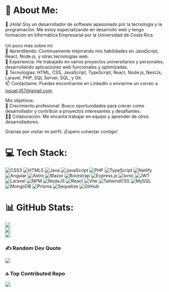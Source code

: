 # 💫 About Me:
👋 ¡Hola! Soy un desarrollador de software apasionado por la tecnología y la programación. Me estoy especializando en desarrollo web y tengo formación en Informática Empresarial por la Universidad de Costa Rica.<br><br>
Un poco más sobre mí:<br>
🌱 Aprendiendo: Continuamente mejorando mis habilidades en JavaScript, React, Node.js, y otras tecnologías web.<br>
💼 Experiencia: He trabajado en varios proyectos universitarios y personales, desarrollando aplicaciones web funcionales y optimizadas.<br>
🔧 Tecnologías: HTML, CSS, JavaScript, TypeScript, React, Node.js, NestJs, Laravel, PHP, SQL Server, SQL, y Git.<br>
📫 Contáctame: Puedes encontrarme en LinkedIn o enviarme un correo a josuel.jl57@gmail.com.<br>

Mis objetivos:<br>
🚀 Crecimiento profesional: Busco oportunidades para crecer como desarrollador y contribuir a proyectos interesantes y desafiantes.<br>
👨‍💻 Colaboración: Me encanta trabajar en equipo y aprender de otros desarrolladores.<br>

Gracias por visitar mi perfil. ¡Espero conectar contigo!

# 💻 Tech Stack:
![CSS3](https://img.shields.io/badge/css3-%231572B6.svg?style=flat-square&logo=css3&logoColor=white) ![HTML5](https://img.shields.io/badge/html5-%23E34F26.svg?style=flat-square&logo=html5&logoColor=white) ![Java](https://img.shields.io/badge/java-%23ED8B00.svg?style=flat-square&logo=openjdk&logoColor=white) ![JavaScript](https://img.shields.io/badge/javascript-%23323330.svg?style=flat-square&logo=javascript&logoColor=%23F7DF1E) ![PHP](https://img.shields.io/badge/php-%23777BB4.svg?style=flat-square&logo=php&logoColor=white) ![TypeScript](https://img.shields.io/badge/typescript-%23007ACC.svg?style=flat-square&logo=typescript&logoColor=white) ![Netlify](https://img.shields.io/badge/netlify-%23000000.svg?style=flat-square&logo=netlify&logoColor=#00C7B7) ![Angular](https://img.shields.io/badge/angular-%23DD0031.svg?style=flat-square&logo=angular&logoColor=white) ![Astro](https://img.shields.io/badge/astro-%232C2052.svg?style=flat-square&logo=astro&logoColor=white) ![Blazor](https://img.shields.io/badge/blazor-%235C2D91.svg?style=flat-square&logo=blazor&logoColor=white) ![Bootstrap](https://img.shields.io/badge/bootstrap-%238511FA.svg?style=flat-square&logo=bootstrap&logoColor=white) ![Express.js](https://img.shields.io/badge/express.js-%23404d59.svg?style=flat-square&logo=express&logoColor=%2361DAFB) ![Ionic](https://img.shields.io/badge/Ionic-%233880FF.svg?style=flat-square&logo=Ionic&logoColor=white) ![JWT](https://img.shields.io/badge/JWT-black?style=flat-square&logo=JSON%20web%20tokens) ![Laravel](https://img.shields.io/badge/laravel-%23FF2D20.svg?style=flat-square&logo=laravel&logoColor=white) ![NPM](https://img.shields.io/badge/NPM-%23CB3837.svg?style=flat-square&logo=npm&logoColor=white) ![NodeJS](https://img.shields.io/badge/node.js-6DA55F?style=flat-square&logo=node.js&logoColor=white) ![React](https://img.shields.io/badge/react-%2320232a.svg?style=flat-square&logo=react&logoColor=%2361DAFB) ![Vite](https://img.shields.io/badge/vite-%23646CFF.svg?style=flat-square&logo=vite&logoColor=white) ![TailwindCSS](https://img.shields.io/badge/tailwindcss-%2338B2AC.svg?style=flat-square&logo=tailwind-css&logoColor=white) ![MySQL](https://img.shields.io/badge/mysql-4479A1.svg?style=flat-square&logo=mysql&logoColor=white) ![MongoDB](https://img.shields.io/badge/MongoDB-%234ea94b.svg?style=flat-square&logo=mongodb&logoColor=white) ![Prisma](https://img.shields.io/badge/Prisma-3982CE?style=flat-square&logo=Prisma&logoColor=white) ![Sequelize](https://img.shields.io/badge/Sequelize-52B0E7?style=flat-square&logo=Sequelize&logoColor=white) ![GitHub](https://img.shields.io/badge/github-%23121011.svg?style=flat-square&logo=github&logoColor=white)
# 📊 GitHub Stats:
![](https://github-readme-stats.vercel.app/api?username=TristanTico&theme=shadow_green&hide_border=false&include_all_commits=false&count_private=false)<br/>
![](https://github-readme-streak-stats.herokuapp.com/?user=TristanTico&theme=shadow_green&hide_border=false)<br/>
![](https://github-readme-stats.vercel.app/api/top-langs/?username=TristanTico&theme=shadow_green&hide_border=false&include_all_commits=false&count_private=false&layout=compact)

### ✍️ Random Dev Quote
![](https://quotes-github-readme.vercel.app/api?type=horizontal&theme=radical)

### 🔝 Top Contributed Repo
![](https://github-contributor-stats.vercel.app/api?username=TristanTico&limit=5&theme=dark&combine_all_yearly_contributions=true)

<!-- Proudly created with GPRM ( https://gprm.itsvg.in ) -->
